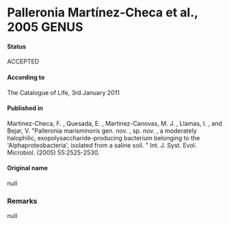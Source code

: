 # Palleronia Martínez-Checa et al., 2005 GENUS

#### Status
ACCEPTED

#### According to
The Catalogue of Life, 3rd January 2011

#### Published in
Martinez-Checa, F. , Quesada, E. , Martinez-Canovas, M. J. , Llamas, I. , and Bejar, V. "Palleronia marisminoris gen. nov. , sp. nov. , a moderately halophilic, exopolysaccharide-producing bacterium belonging to the 'Alphaproteobacteria', isolated from a saline soil. " Int. J. Syst. Evol. Microbiol. (2005) 55:2525-2530.

#### Original name
null

### Remarks
null